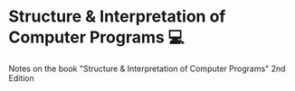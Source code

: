 # Structure & Interpretation of Computer Programs :computer:

Notes on the book "Structure & Interpretation of Computer Programs" 2nd Edition